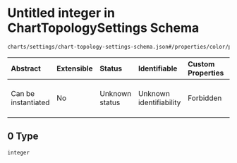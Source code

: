 # Untitled integer in ChartTopologySettings Schema

```txt
charts/settings/chart-topology-settings-schema.json#/properties/color/properties/max/anyOf/0
```



| Abstract            | Extensible | Status         | Identifiable            | Custom Properties | Additional Properties | Access Restrictions | Defined In                                                                                                                 |
| :------------------ | :--------- | :------------- | :---------------------- | :---------------- | :-------------------- | :------------------ | :------------------------------------------------------------------------------------------------------------------------- |
| Can be instantiated | No         | Unknown status | Unknown identifiability | Forbidden         | Allowed               | none                | [chart-topology-settings-schema.json\*](../out/charts/settings/chart-topology-settings-schema.json "open original schema") |

## 0 Type

`integer`
